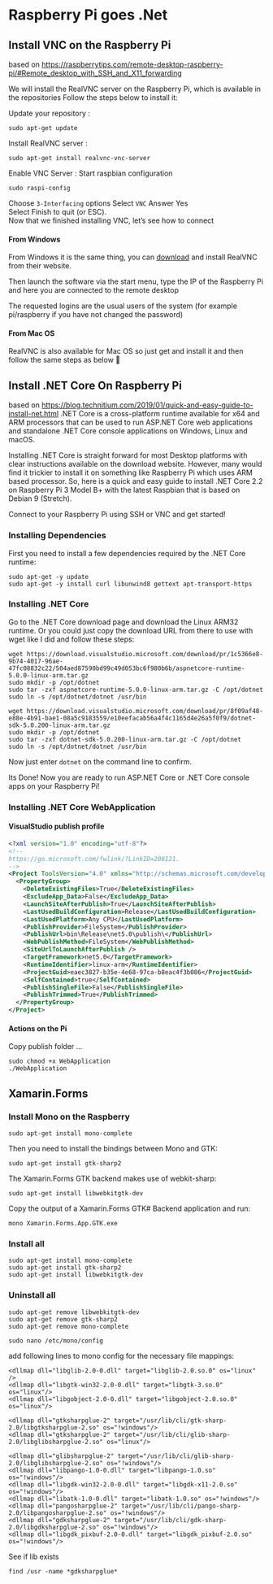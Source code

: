 # Raspberry Pi goes .Net
## Install VNC on the Raspberry Pi
based on https://raspberrytips.com/remote-desktop-raspberry-pi/#Remote_desktop_with_SSH_and_X11_forwarding

We will install the RealVNC server on the Raspberry Pi, which is available in the repositories
Follow the steps below to install it:

Update your repository :
```
sudo apt-get update
```

Install RealVNC server :
```
sudo apt-get install realvnc-vnc-server
```

Enable VNC Server :
Start raspbian configuration
```
sudo raspi-config
```

Choose ```3-Interfacing``` options 
Select ```VNC``` 
Answer Yes  
Select Finish to quit (or ESC).  
Now that we finished installing VNC, let’s see how to connect

#### From Windows
From Windows it is the same thing, you can [download](https://www.realvnc.com/fr/connect/download/viewer/windows/) and install RealVNC from their website.

Then launch the software via the start menu, type the IP of the Raspberry Pi and here you are connected to the remote desktop

The requested logins are the usual users of the system (for example pi/raspberry if you have not changed the password)

#### From Mac OS
RealVNC is also available for Mac OS  so just get and install it and then follow the same steps as below 🙂  

  

## Install .NET Core On Raspberry Pi
based on https://blog.technitium.com/2019/01/quick-and-easy-guide-to-install-net.html
.NET Core is a cross-platform runtime available for x64 and ARM processors that can be used to run ASP.NET Core web applications and standalone .NET Core console applications on Windows, Linux and macOS.

Installing .NET Core is straight forward for most Desktop platforms with clear instructions available on the download website. However, many would find it trickier to install it on something like Raspberry Pi which uses ARM based processor. So, here is a quick and easy guide to install .NET Core 2.2 on Raspberry Pi 3 Model B+ with the latest Raspbian that is based on Debian 9 (Stretch).

Connect to your Raspberry Pi using SSH or VNC and get started!

### Installing Dependencies
First you need to install a few dependencies required by the .NET Core runtime:

```
sudo apt-get -y update
sudo apt-get -y install curl libunwind8 gettext apt-transport-https
```

### Installing .NET Core
Go to the .NET Core download page and download the Linux ARM32 runtime. Or you could just copy the download URL from there to use with wget like I did and follow these steps:

```
wget https://download.visualstudio.microsoft.com/download/pr/1c5366e8-9b74-4017-96ae-47fc08832c22/504aed87590bd99c49d053bc6f980b6b/aspnetcore-runtime-5.0.0-linux-arm.tar.gz
sudo mkdir -p /opt/dotnet
sudo tar -zxf aspnetcore-runtime-5.0.0-linux-arm.tar.gz -C /opt/dotnet
sudo ln -s /opt/dotnet/dotnet /usr/bin
```



```
wget https://download.visualstudio.microsoft.com/download/pr/8f09af48-e88e-4b91-bae1-08a5c9183559/e10eefacab56a4f4c1165d4e26a5f0f9/dotnet-sdk-5.0.200-linux-arm.tar.gz
sudo mkdir -p /opt/dotnet
sudo tar -zxf dotnet-sdk-5.0.200-linux-arm.tar.gz -C /opt/dotnet
sudo ln -s /opt/dotnet/dotnet /usr/bin
```





Now just enter ```dotnet``` on the command line to confirm.

Its Done!
Now you are ready to run ASP.NET Core or .NET Core console apps on your Raspberry Pi!



### Installing .NET Core WebApplication
#### VisualStudio publish profile
```xml
<?xml version="1.0" encoding="utf-8"?>
<!--
https://go.microsoft.com/fwlink/?LinkID=208121. 
-->
<Project ToolsVersion="4.0" xmlns="http://schemas.microsoft.com/developer/msbuild/2003">
  <PropertyGroup>
    <DeleteExistingFiles>True</DeleteExistingFiles>
    <ExcludeApp_Data>False</ExcludeApp_Data>
    <LaunchSiteAfterPublish>True</LaunchSiteAfterPublish>
    <LastUsedBuildConfiguration>Release</LastUsedBuildConfiguration>
    <LastUsedPlatform>Any CPU</LastUsedPlatform>
    <PublishProvider>FileSystem</PublishProvider>
    <PublishUrl>bin\Release\net5.0\publish\</PublishUrl>
    <WebPublishMethod>FileSystem</WebPublishMethod>
    <SiteUrlToLaunchAfterPublish />
    <TargetFramework>net5.0</TargetFramework>
    <RuntimeIdentifier>linux-arm</RuntimeIdentifier>
    <ProjectGuid>eaec3827-b35e-4e68-97ca-b8eac4f3b086</ProjectGuid>
    <SelfContained>true</SelfContained>
    <PublishSingleFile>False</PublishSingleFile>
    <PublishTrimmed>True</PublishTrimmed>
  </PropertyGroup>
</Project>
```

#### Actions on the Pi
Copy publish folder ...
```
sudo chmod +x WebApplication
./WebApplication
```





## Xamarin.Forms
### Install Mono on the Raspberry

```
sudo apt-get install mono-complete
```

Then you need to install the bindings between Mono and GTK:  
```
sudo apt-get install gtk-sharp2
```

The Xamarin.Forms GTK backend makes use of webkit-sharp:
```
sudo apt-get install libwebkitgtk-dev
```

Copy the output of a Xamarin.Forms GTK# Backend application and run:  
```
mono Xamarin.Forms.App.GTK.exe
```

### Install all
```
sudo apt-get install mono-complete
sudo apt-get install gtk-sharp2
sudo apt-get install libwebkitgtk-dev
```

### Uninstall all
```
sudo apt-get remove libwebkitgtk-dev
sudo apt-get remove gtk-sharp2
sudo apt-get remove mono-complete
```

```
sudo nano /etc/mono/config   
```

add following lines to mono config for the necessary file mappings:
```
<dllmap dll="libglib-2.0-0.dll" target="libglib-2.0.so.0" os="linux" />
<dllmap dll="libgtk-win32-2.0-0.dll" target="libgtk-3.so.0" os="linux"/>
<dllmap dll="libgobject-2.0-0.dll" target="libgobject-2.0.so.0" os="linux"/>

<dllmap dll="gtksharpglue-2" target="/usr/lib/cli/gtk-sharp-2.0/libgtksharpglue-2.so" os="!windows"/> 
<dllmap dll="gtksharpglue-2" target="/usr/lib/cli/glib-sharp-2.0/libglibsharpglue-2.so" os="linux"/>

<dllmap dll="glibsharpglue-2" target="/usr/lib/cli/glib-sharp-2.0/libglibsharpglue-2.so" os="!windows"/>   
<dllmap dll="libpango-1.0-0.dll" target="libpango-1.0.so" os="!windows"/> 
<dllmap dll="libgdk-win32-2.0-0.dll" target="libgdk-x11-2.0.so" os="!windows"/> 
<dllmap dll="libatk-1.0-0.dll" target="libatk-1.0.so" os="!windows"/> 
<dllmap dll="pangosharpglue-2" target="/usr/lib/cli/pango-sharp-2.0/libpangosharpglue-2.so" os="!windows"/> 
<dllmap dll="gdksharpglue-2" target="/usr/lib/cli/gdk-sharp-2.0/libgdksharpglue-2.so" os="!windows"/> 
<dllmap dll="libgdk_pixbuf-2.0-0.dll" target="libgdk_pixbuf-2.0.so" os="!windows"/> 
```

See if lib exists
```
find /usr -name *gdksharpglue*
```

